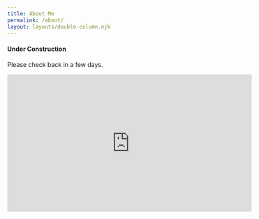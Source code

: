 ```yaml
---
title: About Me
permalink: /about/
layout: layouts/double-column.njk
---
```


#### Under Construction

Please check back in a few days.

<iframe width="560" height="315" src="https://www.youtube.com/embed/bm0nLJuRNbw" title="YouTube video player" frameborder="0" allow="accelerometer; autoplay; clipboard-write; encrypted-media; gyroscope; picture-in-picture" allowfullscreen></iframe>
